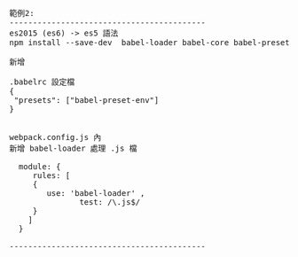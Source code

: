 
<pre>

範例2:
------------------------------------------
es2015 (es6) -> es5 語法
npm install --save-dev  babel-loader babel-core babel-preset-env 

新增

.babelrc 設定檔
{
 "presets": ["babel-preset-env"]
}


webpack.config.js 內
新增 babel-loader 處理 .js 檔

  module: {
     rules: [
	 {
	    use: 'babel-loader' ,
               test: /\.js$/		
	 }
    ]
  }
  
------------------------------------------

</pre>
